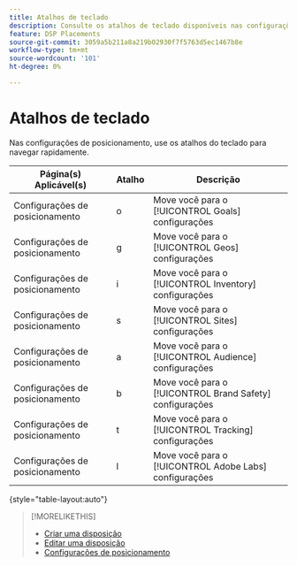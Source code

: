 ```yaml
---
title: Atalhos de teclado
description: Consulte os atalhos de teclado disponíveis nas configurações de posicionamento.
feature: DSP Placements
source-git-commit: 3059a5b211a8a219b02930f7f5763d5ec1467b8e
workflow-type: tm+mt
source-wordcount: '101'
ht-degree: 0%

---
```


# Atalhos de teclado

Nas configurações de posicionamento, use os atalhos do teclado para navegar rapidamente<!-- and to create ads and placements -->.

| Página(s) Aplicável(s) | Atalho | Descrição |
| ---------------| ----------- | ---------------------- |
| Configurações de posicionamento | o | Move você para o [!UICONTROL Goals] configurações |
| Configurações de posicionamento | g | Move você para o [!UICONTROL Geos] configurações |
| Configurações de posicionamento | i | Move você para o [!UICONTROL Inventory] configurações |
| Configurações de posicionamento | s | Move você para o [!UICONTROL Sites] configurações |
| Configurações de posicionamento | a | Move você para o [!UICONTROL Audience] configurações |
| Configurações de posicionamento | b | Move você para o [!UICONTROL Brand Safety] configurações |
| Configurações de posicionamento | t | Move você para o [!UICONTROL Tracking] configurações |
| Configurações de posicionamento | l | Move você para o [!UICONTROL Adobe Labs] configurações |

{style=&quot;table-layout:auto&quot;}

<!-- | Legacy placement settings | npv | Lets you create a new video placement | -->
<!-- | Legacy placement settings | npd | Lets you create a new display placement | -->
<!-- | Legacy placement settings | nav | Lets you create a new video ad | -->
<!-- | Legacy placement settings | nad | Lets you create a new display ad| -->

>[!MORELIKETHIS]
>
>* [Criar uma disposição](/help/dsp/campaign-management/placements/placement-create.md)
>* [Editar uma disposição](/help/dsp/campaign-management/placements/placement-edit.md)
>* [Configurações de posicionamento](/help/dsp/campaign-management/placements/placement-settings.md)

